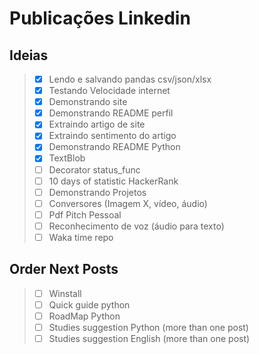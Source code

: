 # Publicações Linkedin

## Ideias

> - [X] Lendo e salvando pandas csv/json/xlsx
> - [X] Testando Velocidade internet
> - [X] Demonstrando site
> - [X] Demonstrando README perfil
> - [X] Extraindo artigo de site
> - [X] Extraindo sentimento do artigo
> - [X] Demonstrando README Python
> - [X] TextBlob
> - [ ] Decorator status_func
> - [ ] 10 days of statistic HackerRank
> - [ ] Demonstrando Projetos
> - [ ] Conversores (Imagem X, vídeo, áudio)
> - [ ] Pdf Pitch Pessoal
> - [ ] Reconhecimento de voz (áudio para texto)
> - [ ] Waka time repo

## Order Next Posts

> - [ ] Winstall
> - [ ] Quick guide python
> - [ ] RoadMap Python
> - [ ] Studies suggestion Python (more than one post)
> - [ ] Studies suggestion English (more than one post)
